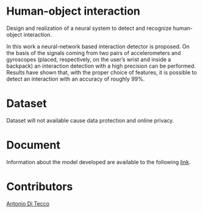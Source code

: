 # Human-object interaction

Design and realization of a neural system to detect and recognize human-object interaction.

In this work a neural-network based interaction detector is proposed. On the basis of the signals coming from two pairs of accelerometers and gyroscopes (placed, respectively, on the user’s wrist and inside a backpack) an interaction detection with a high precision can be performed. Results have shown that, with the proper choice of features, it is possible to detect an interaction with an accuracy of roughly 99%.

# Dataset

Dataset will not available cause data protection and online privacy.

# Document

Information about the model developed are available to the following <a href="https://www.ditecco.it/papers/human_object_interaction_recognition_using_artificial_neural_networks.pdf">link</a>.

# Contributors

[Antonio Di Tecco](https://github.com/djqwert)
